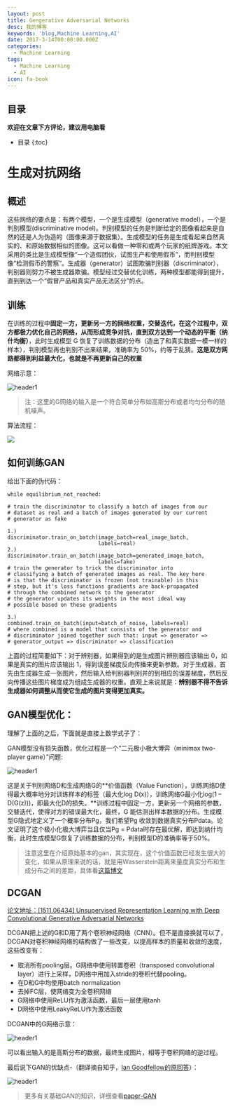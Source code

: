 ```yaml
---
layout: post
title: Gengerative Adversarial Networks
desc: 我的博客
keywords: 'blog,Machine Learning,AI'
date: 2017-3-14T00:00:00.000Z
categories:
  - Machine Learning
tags:
  - Machine Learning
  - AI
icon: fa-book
---
```



## 目录
**欢迎在文章下方评论，建议用电脑看**

* 目录
{:toc}



# 生成对抗网络

## 概述

这些网络的要点是：有两个模型，一个是生成模型（generative model），一个是判别模型(discriminative model)。判别模型的任务是判断给定的图像看起来是自然的还是人为伪造的（图像来源于数据集）。生成模型的任务是生成看起来自然真实的、和原始数据相似的图像。这可以看做一种零和或两个玩家的纸牌游戏。本文采用的类比是生成模型像“一个造假团伙，试图生产和使用假币”，而判别模型像“检测假币的警察”。生成器（generator）试图欺骗判别器（discriminator），判别器则努力不被生成器欺骗。模型经过交替优化训练，两种模型都能得到提升，直到到达一个“假冒产品和真实产品无法区分”的点。

## 训练

在训练的过程中**固定一方，更新另一方的网络权重，交替迭代，在这个过程中，双方都极力优化自己的网络，从而形成竞争对抗，直到双方达到一个动态的平衡（纳什均衡）**，此时生成模型 G 恢复了训练数据的分布（造出了和真实数据一模一样的样本），判别模型再也判别不出来结果，准确率为 50%，约等于乱猜。**这是双方网路都得到利益最大化，也就是不再更新自己的权重**

网络示意：

<img src="{{ site.img_path }}/Machine Learning/28GAN_1.png" alt="header1" style="height:auto!important;width:auto%;max-width:1020px;"/>

>注：这里的G网络的输入是一个符合简单分布如高斯分布或者均匀分布的随机噪声。

算法流程：

![](http://img.blog.csdn.net/20160915122301396)

## 如何训练GAN

给出下面的伪代码：


	while equilibrium_not_reached:

	# train the discriminator to classify a batch of images from our
	# dataset as real and a batch of images generated by our current
	# generator as fake

	1.)
	discriminator.train_on_batch(image_batch=real_image_batch,
								 labels=real)
	2.)
	discriminator.train_on_batch(image_batch=generated_image_batch,
								 labels=fake)
	# train the generator to trick the discriminator into
	# classifying a batch of generated images as real. The key here
	# is that the discriminator is frozen (not trainable) in this
	# step, but it's loss functions gradients are back-propagated
	# through the combined network to the generator
	# the generator updates its weights in the most ideal way
	# possible based on these gradients

	3.)
	combined.train_on_batch(input=batch_of_noise, labels=real)
	# where combined is a model that consists of the generator and
	# discriminator joined together such that: input => generator =>
	# generator_output => discriminator => classification

上面的过程简要如下：对于辨别器，如果得到的是生成图片辨别器应该输出 0，如果是真实的图片应该输出 1，得到误差梯度反向传播来更新参数。对于生成器，首先由生成器生成一张图片，然后输入给判别器判别并的到相应的误差梯度，然后反向传播这些图片梯度成为组成生成器的权重。直观上来说就是：**辨别器不得不告诉生成器如何调整从而使它生成的图片变得更加真实。**

##  GAN模型优化：

理解了上面的之后，下面就是直接上数学式子了：

GAN模型没有损失函数，优化过程是一个“二元极小极大博弈（minimax two-player game）”问题:

<img src="{{ site.img_path }}/Machine Learning/gan_loss.png" alt="header1" style="height:auto!important;width:auto%;max-width:1020px;"/>

这是关于判别网络D和生成网络G的**价值函数（Value Function），训练网络D使得最大概率地分对训练样本的标签（最大化log D(x)），训练网络G最小化log(1 – D(G(z)))，即最大化D的损失。**训练过程中固定一方，更新另一个网络的参数，交替迭代，使得对方的错误最大化，最终，G 能估测出样本数据的分布。生成模型G隐式地定义了一个概率分布Pg，我们希望Pg 收敛到数据真实分布Pdata。论文证明了这个极小化极大博弈当且仅当Pg = Pdata时存在最优解，即达到纳什均衡，此时生成模型G恢复了训练数据的分布，判别模型D的准确率等于50%。

>注意这里在介绍原始基本的gan，其实现在，这个价值函数已经发生很大的变化，如果从原理来说的话，就是用Wasserstein距离来量度真实分布和生成分布之间的差距，具体看[这篇博文]()

## DCGAN

[论文地址：[1511.06434] Unsupervised Representation Learning with Deep Convolutional Generative Adversarial Networks](https://arxiv.org/pdf/1511.06434.pdf)

DCGAN把上述的G和D用了两个卷积神经网络（CNN）。但不是直接换就可以了，DCGAN对卷积神经网络的结构做了一些改变，以提高样本的质量和收敛的速度，这些改变有：

* 取消所有pooling层。G网络中使用转置卷积（transposed convolutional layer）进行上采样，D网络中用加入stride的卷积代替pooling。
* 在D和G中均使用batch normalization
* 去掉FC层，使网络变为全卷积网络
* G网络中使用ReLU作为激活函数，最后一层使用tanh
* D网络中使用LeakyReLU作为激活函数

DCGAN中的G网络示意：

<img src="{{ site.img_path }}/Machine Learning/gan_model_dc.png" alt="header1" style="height:auto!important;width:auto%;max-width:1020px;"/>

可以看出输入的是高斯分布的数据，最终生成图片，相等于卷积网络的逆过程。


最后说下GAN的优缺点-（翻译摘自知乎，[Ian Goodfellow的原回答](https://www.quora.com/What-are-the-pros-and-cons-of-using-generative-adversarial-networks-a-type-of-neural-network)）：


<img src="{{ site.img_path }}/Machine Learning/adv_disadv_gan.png" alt="header1" style="height:auto!important;width:auto%;max-width:1020px;"/>



>更多有关基础GAN的知识，详细查看[paper-GAN](https://yzhihao.github.io/machine%20learning/2017/02/24/paper-GAN.html)






